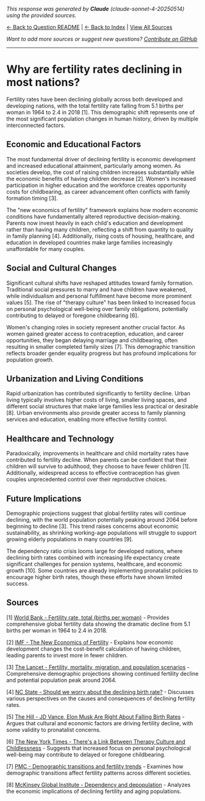 <!-- 
Generated by: claude
Model: claude-sonnet-4-20250514
Prompt type: sources
Generated at: 2025-06-12T22:52:05.330301
-->

*This response was generated by **Claude** (claude-sonnet-4-20250514) using the provided sources.*

[← Back to Question README](README.md) | [← Back to Index](../README.md) | [View All Sources](../allsources.md)

*Want to add more sources or suggest new questions? [Contribute on GitHub](https://github.com/justinwest/SuggestedSources)*

---

# Why are fertility rates declining in most nations?

Fertility rates have been declining globally across both developed and developing nations, with the total fertility rate falling from 5.1 births per woman in 1964 to 2.4 in 2018 [1]. This demographic shift represents one of the most significant population changes in human history, driven by multiple interconnected factors.

## Economic and Educational Factors

The most fundamental driver of declining fertility is economic development and increased educational attainment, particularly among women. As societies develop, the cost of raising children increases substantially while the economic benefits of having children decrease [2]. Women's increased participation in higher education and the workforce creates opportunity costs for childbearing, as career advancement often conflicts with family formation timing [3].

The "new economics of fertility" framework explains how modern economic conditions have fundamentally altered reproductive decision-making. Parents now invest heavily in each child's education and development rather than having many children, reflecting a shift from quantity to quality in family planning [4]. Additionally, rising costs of housing, healthcare, and education in developed countries make large families increasingly unaffordable for many couples.

## Social and Cultural Changes

Significant cultural shifts have reshaped attitudes toward family formation. Traditional social pressures to marry and have children have weakened, while individualism and personal fulfillment have become more prominent values [5]. The rise of "therapy culture" has been linked to increased focus on personal psychological well-being over family obligations, potentially contributing to delayed or foregone childbearing [6].

Women's changing roles in society represent another crucial factor. As women gained greater access to contraception, education, and career opportunities, they began delaying marriage and childbearing, often resulting in smaller completed family sizes [7]. This demographic transition reflects broader gender equality progress but has profound implications for population growth.

## Urbanization and Living Conditions

Rapid urbanization has contributed significantly to fertility decline. Urban living typically involves higher costs of living, smaller living spaces, and different social structures that make large families less practical or desirable [8]. Urban environments also provide greater access to family planning services and education, enabling more effective fertility control.

## Healthcare and Technology

Paradoxically, improvements in healthcare and child mortality rates have contributed to fertility decline. When parents can be confident that their children will survive to adulthood, they choose to have fewer children [1]. Additionally, widespread access to effective contraception has given couples unprecedented control over their reproductive choices.

## Future Implications

Demographic projections suggest that global fertility rates will continue declining, with the world population potentially peaking around 2064 before beginning to decline [3]. This trend raises concerns about economic sustainability, as shrinking working-age populations will struggle to support growing elderly populations in many countries [9].

The dependency ratio crisis looms large for developed nations, where declining birth rates combined with increasing life expectancy create significant challenges for pension systems, healthcare, and economic growth [10]. Some countries are already implementing pronatalist policies to encourage higher birth rates, though these efforts have shown limited success.

## Sources

[1] [World Bank - Fertility rate, total (births per woman)](https://data.worldbank.org/indicator/SP.DYN.TFRT.IN) - Provides comprehensive global fertility data showing the dramatic decline from 5.1 births per woman in 1964 to 2.4 in 2018.

[2] [IMF - The New Economics of Fertility](https://www.imf.org/en/Publications/fandd/issues/Series/Analytical-Series/new-economics-of-fertility-doepke-hannusch-kindermann-tertilt) - Explains how economic development changes the cost-benefit calculation of having children, leading parents to invest more in fewer children.

[3] [The Lancet - Fertility, mortality, migration, and population scenarios](https://www.thelancet.com/journals/lancet/article/PIIS0140-6736%2820%2930677-2/fulltext) - Comprehensive demographic projections showing continued fertility decline and potential population peak around 2064.

[4] [NC State - Should we worry about the declining birth rate?](https://cals.ncsu.edu/news/you-decide-should-we-worry-about-the-declining-birth-rate/) - Discusses various perspectives on the causes and consequences of declining fertility rates.

[5] [The Hill - JD Vance, Elon Musk Are Right About Falling Birth Rates](https://thehill.com/opinion/healthcare/5140744-genetics-fertility-musk-vance-pronatalist/) - Argues that cultural and economic factors are driving fertility decline, with some validity to pronatalist concerns.

[6] [The New York Times - There's a Link Between Therapy Culture and Childlessness](https://www.nytimes.com/2025/05/30/opinion/therapy-estrangement-childless-millennials.html) - Suggests that increased focus on personal psychological well-being may contribute to delayed or foregone childbearing.

[7] [PMC - Demographic transitions and fertility trends](https://pmc.ncbi.nlm.nih.gov/articles/PMC11079147/) - Examines how demographic transitions affect fertility patterns across different societies.

[8] [McKinsey Global Institute - Dependency and depopulation](https://www.mckinsey.com/mgi/our-research/dependency-and-depopulation-confronting-the-consequences-of-a-new-demographic-reality) - Analyzes the economic implications of declining fertility and aging populations.